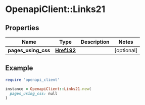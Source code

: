# OpenapiClient::Links21

## Properties

| Name | Type | Description | Notes |
| ---- | ---- | ----------- | ----- |
| **pages_using_css** | [**Href192**](Href192.md) |  | [optional] |

## Example

```ruby
require 'openapi_client'

instance = OpenapiClient::Links21.new(
  pages_using_css: null
)
```

